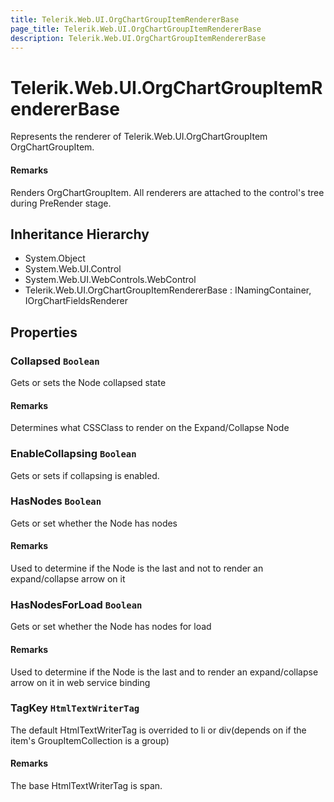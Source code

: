```yaml
---
title: Telerik.Web.UI.OrgChartGroupItemRendererBase
page_title: Telerik.Web.UI.OrgChartGroupItemRendererBase
description: Telerik.Web.UI.OrgChartGroupItemRendererBase
---
```


# Telerik.Web.UI.OrgChartGroupItemRendererBase

Represents the renderer of Telerik.Web.UI.OrgChartGroupItem OrgChartGroupItem.

#### Remarks
Renders OrgChartGroupItem.
            All renderers are attached to the control's tree during PreRender stage.

## Inheritance Hierarchy

* System.Object
* System.Web.UI.Control
* System.Web.UI.WebControls.WebControl
* Telerik.Web.UI.OrgChartGroupItemRendererBase : INamingContainer, IOrgChartFieldsRenderer

## Properties

###  Collapsed `Boolean`

Gets or sets the Node collapsed state

#### Remarks
Determines what CSSClass to render on the Expand/Collapse Node

###  EnableCollapsing `Boolean`

Gets or sets if collapsing is enabled.

###  HasNodes `Boolean`

Gets or set whether the Node has nodes

#### Remarks
Used to determine if the Node is the last and not to render an expand/collapse arrow on it

###  HasNodesForLoad `Boolean`

Gets or set whether the Node has nodes for load

#### Remarks
Used to determine if the Node is the last and to render an expand/collapse arrow on it in web service binding

###  TagKey `HtmlTextWriterTag`

The default HtmlTextWriterTag is overrided to li or div(depends on if the item's GroupItemCollection is a group)

#### Remarks
The base HtmlTextWriterTag is span.

